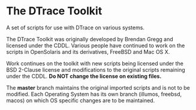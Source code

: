 # The DTrace Toolkit

A set of scripts for use with DTrace on various systems.

The DTrace Toolkit was originally developed by Brendan Gregg and
licensed under the CDDL.  Various people have continued to work on the
scripts in OpenSolaris and its derivatives, FreeBSD and Mac OS X.

Work continues on the toolkit with new scripts being licensed under
the BSD 2-Clause license and modifications to the original scripts
remaining under the CDDL.  **Do NOT change the license on existing
files.**

The **master** branch maintains the original imported scripts and is
not to be modified.  Each Operating System has its own branch
(illumos, freebsd, macos) on which OS specific changes are to be maintained.
